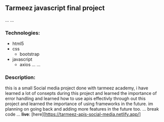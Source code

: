 ## Tarmeez javascript final project
...
...
### Technologies:
- html5
- css
  - bootstrap
- javascript
  - axios
...
...
### Description:
this is a small Social media project done with tarmeez academy, i have learned a lot of consepts during this project and learned the importance of error handling and learned how to use apis effectivly through out this project and learned the importance of using frameworks in the future. im planning on going back and adding more features in the future too.
...
break code
...
**live**: [here][https://tarmeez-apis-social-media.netlify.app/]
